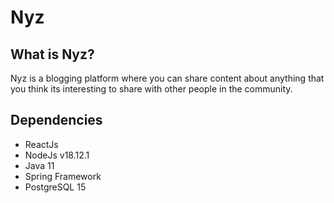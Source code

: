 # Nyz

## What is Nyz?
Nyz is a blogging platform where you can share content about anything that you think its interesting to share with other people in the community.

## Dependencies
<ul>
  <li>ReactJs</li>
  <li>NodeJs v18.12.1</li>
  <li>Java 11</li>
  <li>Spring Framework</li>
  <li>PostgreSQL 15</li>
</ul>
